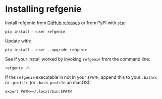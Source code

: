 # Installing refgenie

Install refgenie from [GitHub releases](https://github.com/databio/refgenie/releases) or from PyPI with `pip`:


```console
pip install --user refgenie
```

Update with:

```console
pip install --user --upgrade refgenie
```

See if your install worked by invoking `refgenie` from the command line:

```console
refgenie -h
```

If the `refgenie` executable in not in your `$PATH`, append this to your `.bashrc` or `.profile` (or `.bash_profile` on macOS):

```console
export PATH=~/.local/bin:$PATH
```
